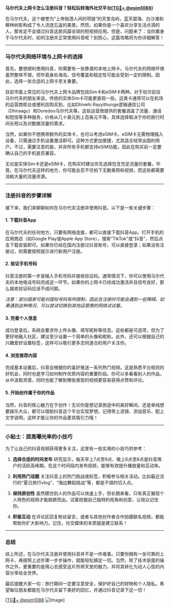 **马尔代夫上网卡怎么注册抖音？轻松玩转海外社交平台[[TG💪+ @esim1088](https://t.me/s/esim1088)]**

在马尔代夫，这个被誉为“上帝抛洒人间的项链”的天堂岛屿，蓝天碧海、白沙滩和椰林树影构成了令人流连忘返的美景。然而，如果你是一个喜欢分享生活点滴的人，那肯定不会错过抖音这款风靡全球的短视频应用。但是，问题来了：当你置身于马尔代夫时，如何注册并正常使用抖音呢？别担心，这篇攻略将为你详细解答！

---

### 马尔代夫网络环境与上网卡的选择

首先，要想顺利使用抖音，你需要有一张靠谱的本地上网卡。马尔代夫的网络环境虽然整体不错，但毕竟身处海岛，信号覆盖和稳定性可能会受到一定的限制。因此，选择一张合适的上网卡至关重要。

目前市面上常见的马尔代夫上网卡品牌包括Sim卡和eSIM卡两种。对于初次前往马尔代夫的朋友来说，传统的实体Sim卡可能更直观一些。这类卡通常可以在机场的运营商柜台或便利店购买到，比如Dhivehi Rayyithunge逻辑通信公司（Dhiraagu）和Ooredoo马尔代夫等。这些运营商提供的套餐涵盖了流量、通话和短信等多种服务，价格从几十美元到上百美元不等，具体选择取决于你的旅行时间长短以及对数据流量的需求。

当然，如果你不想携带额外的实体卡，也可以考虑eSIM卡。eSIM卡无需物理插入设备，只需通过手机设置激活即可。这种方式更加便捷，尤其适合经常出国的用户。不过，需要注意的是，并非所有手机都支持eSIM功能，因此在购买前一定要确认自己的手机是否兼容。

无论是实体Sim卡还是eSIM卡，在购买时建议优先选择包含充足流量的套餐。毕竟，在马尔代夫这样的地方，你可能会忍不住拍下无数美照和视频，而这些都需要消耗大量的流量资源。

---

### 注册抖音的步骤详解

接下来，我们来聊聊如何在马尔代夫注册并使用抖音。以下是一些关键步骤：

#### 1. **下载抖音App**
   在马尔代夫的任何地方，只要有网络连接，都可以直接下载抖音App。打开手机的应用商店（如Google Play或Apple App Store），搜索“TikTok”或“抖音”，然后点击下载安装即可。如果你已经在国内注册过抖音账号，可以直接登录；如果没有注册过，则需要按照提示进行新用户注册。

#### 2. **验证手机号码**
   抖音注册的第一步是输入手机号码并接收验证码。通常情况下，你可以使用马尔代夫的本地电话号码完成这一环节。如果你的上网卡已经成功激活并且信号良好，那么接收验证码应该不成问题。

   *注意：部分国家可能对国际号码有所限制，因此在注册时可能会遇到一些障碍。如果遇到这种情况，可以尝试切换到其他运营商的网络试试看。*

#### 3. **完善个人信息**
   成功登录后，系统会要求你上传头像、填写昵称等信息。这些都是可选项，但为了更好地融入社区，建议至少设置一个简单的头像和昵称。此外，还可以根据自己的兴趣爱好设置标签，这样可以吸引更多志同道合的用户关注你。

#### 4. **浏览推荐内容**
   完成基本设置后，抖音会根据你的喜好推送一系列热门视频。这是熟悉平台规则的好机会，同时也是学习如何制作优质内容的重要阶段。你可以多看看别人的作品，从中汲取灵感，同时也能了解到哪些类型的视频更容易获得点赞和评论。

#### 5. **开始创作属于你的作品**
   当然，抖音的核心魅力在于创作！无论你是想记录旅途中的美好瞬间，还是单纯想要娱乐大众，都可以借助抖音这个平台实现梦想。记得带上滤镜、添加音乐、配上文字说明，这样才能让你的作品更具吸引力哦！

---

### 小贴士：提高曝光率的小技巧

为了让自己的抖音视频获得更多关注，这里有一些实用的小技巧供参考：

1. **选择合适的时间发布**
   研究显示，每天早上7点至9点、晚上6点至8点是抖音用户的活跃高峰期。在这个时间段内发布视频，能够有效提升播放量和互动率。

2. **利用热门话题**
   关注抖音上的热门挑战或标签，积极参与相关活动。比如最近流行的“夏日旅行vlog”、“海边舞蹈挑战”等，都是不错的切入点。

3. **保持原创性**
   虽然模仿别人的作品可以快速上手，但长期来看，只有真正展现个人特色的视频才能脱颖而出。试着挖掘自己独特的视角和创意，让观众记住你。

4. **积极互动**
   在评论区回复粉丝留言，或者与其他创作者合作拍摄联名视频，都能帮助你扩大影响力。记住，社交媒体的本质就是建立联系！

---

### 总结

综上所述，在马尔代夫注册并使用抖音并不是一件难事。只要你拥有一张可靠的上网卡，再按照上述步骤一步步操作，就能轻松搞定一切。当然，除了技术层面的操作之外，更重要的是用心去感受这片热带天堂的魅力，并将其转化为动人心弦的内容分享给全世界。

最后提醒大家一句：旅行期间一定要注意安全，保护好自己的财物和个人隐私。希望每位朋友都能在马尔代夫留下美好的回忆，并通过抖音记录下这一切！

[[TG💪+ @esim1088](https://t.me/s/esim1088) ![Image](https://i.postimg.cc/4NQfJmqS/Snipaste-2025-05-13-00-14-12.png)]